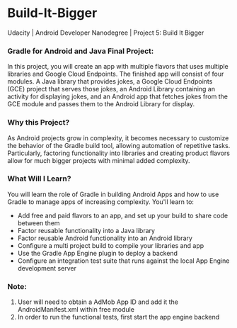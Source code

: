 # Build-It-Bigger
Udacity | Android Developer Nanodegree | Project 5: Build It Bigger

### Gradle for Android and Java Final Project:
In this project, you will create an app with multiple flavors that uses multiple libraries and Google Cloud Endpoints.
The finished app will consist of four modules. A Java library that provides jokes, a Google Cloud Endpoints (GCE) project
that serves those jokes, an Android Library containing an activity for displaying jokes, and an Android app that fetches
jokes from the GCE module and passes them to the Android Library for display.


### Why this Project?
As Android projects grow in complexity, it becomes necessary to customize the behavior of the Gradle build tool,
allowing automation of repetitive tasks. Particularly, factoring functionality into libraries and creating product
flavors allow for much bigger projects with minimal added complexity.

### What Will I Learn?
You will learn the role of Gradle in building Android Apps and how to use Gradle to manage apps of increasing complexity.
You'll learn to:
- Add free and paid flavors to an app, and set up your build to share code between them
- Factor reusable functionality into a Java library
- Factor reusable Android functionality into an Android library
- Configure a multi project build to compile your libraries and app
- Use the Gradle App Engine plugin to deploy a backend
- Configure an integration test suite that runs against the local App Engine development server

### Note:
1. User will need to obtain a AdMob App ID and add it the AndroidManifest.xml within free module
2. In order to run the functional tests, first start the app engine backend

